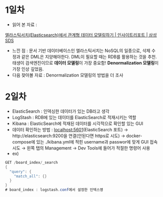 # 1일차

- 읽어 본 자료 :

[엘라스틱서치(Elasticsearch)에서 관계형 데이터 모델링하기 | 인사이트리포트 | 삼성SDS](https://www.samsungsds.com/kr/insights/elastic_data_modeling.html)

- 느낀 점 : 문서 기반 데이터베이스인 엘라스틱서치는 NoSQL의 일종으로, 삭제 수정과 같은 DML은 지양해야한다. DML이 필요할 때는 RDB를 활용하는 것을 추천. 태생이 검색엔진이므로 **데이터 모델링**이 가장 중요함! **Denormalization 모델링**이 가장 인상 깊었음.
- 다음 찾아볼 자료 : Denormalization 모델링의 방법을 더 조사

# 2일차

- ElasticSearch : 인덱싱한 데이터가 있는 DB라고 생각
- LogStash : RDB에 있는 데이터를 ElasticSearch로 적재시키는 역할
- Kibana : ElasticSearch에 적재된 데이터를 시각적으로 확인할 있는 GUI
- 데이터 확인하는 방법 : [localhost:5601](http://localhost:5601)(ElasticSearch 포트) → http://elasticsearch:9200을 연결(안된다면 https로 시도) → docker-compose에 있는 ./kibana.yml에 적힌 username과 passwor에 맞게 GUI 접속 시도 → 왼쪽 탭의 Management → Dev Tools에 들어가 적절한 명령어 사용
- ex)

```java
GET /board_index/_search
{
  "query": {
    "match_all": {}
  }
}
# board_index : logstash.conf에서 설정한 인덱스명
```